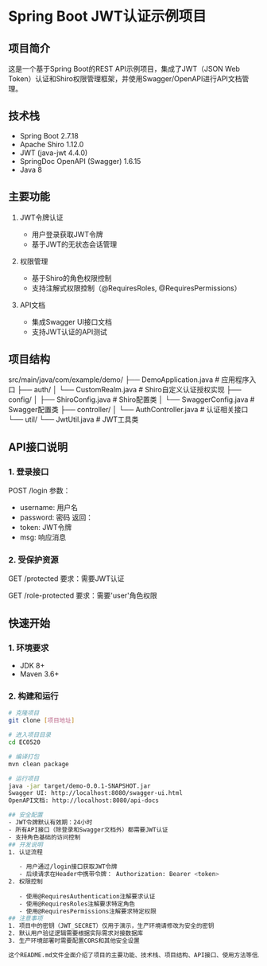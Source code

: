 # Spring Boot JWT认证示例项目

## 项目简介
这是一个基于Spring Boot的REST API示例项目，集成了JWT（JSON Web Token）认证和Shiro权限管理框架，并使用Swagger/OpenAPI进行API文档管理。

## 技术栈
- Spring Boot 2.7.18
- Apache Shiro 1.12.0
- JWT (java-jwt 4.4.0)
- SpringDoc OpenAPI (Swagger) 1.6.15
- Java 8

## 主要功能
1. JWT令牌认证
   - 用户登录获取JWT令牌
   - 基于JWT的无状态会话管理
   
2. 权限管理
   - 基于Shiro的角色权限控制
   - 支持注解式权限控制（@RequiresRoles, @RequiresPermissions）
   
3. API文档
   - 集成Swagger UI接口文档
   - 支持JWT认证的API测试

## 项目结构
src/main/java/com/example/demo/
├── DemoApplication.java          # 应用程序入口
├── auth/
│   └── CustomRealm.java         # Shiro自定义认证授权实现
├── config/
│   ├── ShiroConfig.java         # Shiro配置类
│   └── SwaggerConfig.java       # Swagger配置类
├── controller/
│   └── AuthController.java      # 认证相关接口
└── util/
└── JwtUtil.java            # JWT工具类

## API接口说明

### 1. 登录接口
POST /login
参数：

- username: 用户名
- password: 密码
  返回：
- token: JWT令牌
- msg: 响应消息

### 2. 受保护资源
GET /protected
要求：需要JWT认证

GET /role-protected
要求：需要'user'角色权限
## 快速开始

### 1. 环境要求
- JDK 8+
- Maven 3.6+

### 2. 构建和运行
```bash
# 克隆项目
git clone [项目地址]

# 进入项目目录
cd EC0520

# 编译打包
mvn clean package

# 运行项目
java -jar target/demo-0.0.1-SNAPSHOT.jar
Swagger UI: http://localhost:8080/swagger-ui.html
OpenAPI文档: http://localhost:8080/api-docs

## 安全配置
- JWT令牌默认有效期：24小时
- 所有API接口（除登录和Swagger文档外）都需要JWT认证
- 支持角色基础的访问控制
## 开发说明
1. 认证流程
   
   - 用户通过/login接口获取JWT令牌
   - 后续请求在Header中携带令牌： Authorization: Bearer <token>
2. 权限控制
   
   - 使用@RequiresAuthentication注解要求认证
   - 使用@RequiresRoles注解要求特定角色
   - 使用@RequiresPermissions注解要求特定权限
## 注意事项
1. 项目中的密钥（JWT_SECRET）仅用于演示，生产环境请修改为安全的密钥
2. 默认用户验证逻辑需要根据实际需求对接数据库
3. 生产环境部署时需要配置CORS和其他安全设置

这个README.md文件全面介绍了项目的主要功能、技术栈、项目结构、API接口、使用方法等信息，可以帮助其他开发者快速理解和使用这个项目。您可以根据实际需求对内容进行调整和补充。
